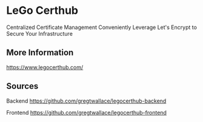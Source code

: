 # LeGo Certhub
Centralized Certificate Management
Conveniently Leverage Let&apos;s Encrypt to Secure Your Infrastructure

## More Information
https://www.legocerthub.com/

## Sources
Backend
https://github.com/gregtwallace/legocerthub-backend

Frontend
https://github.com/gregtwallace/legocerthub-frontend
